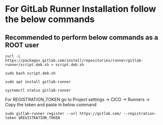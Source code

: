 # For GitLab Runner Installation follow the below commands

Recommended to perform below commands as a ROOT user
----------------------------------------------------------------------------------------------
           
```
curl -L https://packages.gitlab.com/install/repositories/runner/gitlab-runner/script.deb.sh > script.deb.sh
```
```
sudo bash script.deb.sh
```
```
sudo apt install gitlab-runner
```
```
systemctl status gitlab-runner
```
For REGISTRATION_TOKEN go to Project settings -> CICD -> Runners -> Copy the token and paste in below command
```
sudo gitlab-runner register --url https://gitlab.com/ --registration-token $REGISTRATION_TOKEN
```
 
